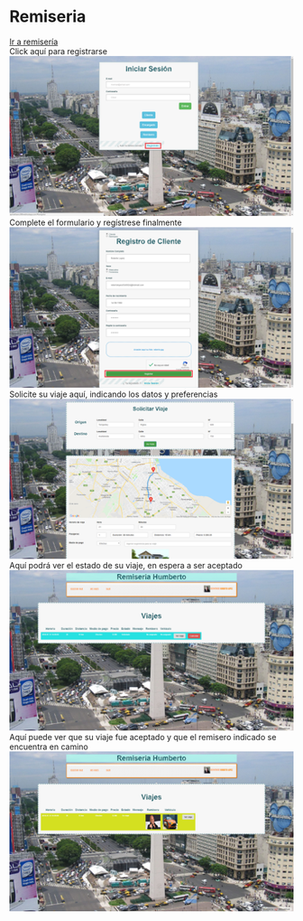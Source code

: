# Remiseria

<a href="http://apistellisano.000webhostapp.com">Ir a remisería</a>
<br>
<label>Click aquí para registrarse</label><br>
<img src="registro.png">
<label>Complete el formulario y regístrese finalmente</label><br>
<img src="formregistro.png">
<label>Solicite su viaje aquí, indicando los datos y preferencias</label><br>
<img src="screen.png">
<label>Aquí podrá ver el estado de su viaje, en espera a ser aceptado</label><br>
<img src="espera.png">
<label>Aquí puede ver que su viaje fue aceptado y que el remisero indicado se encuentra en camino</label><br>
<img src="viaje.png">
